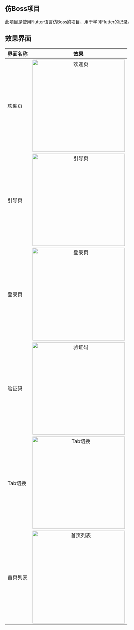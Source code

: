 ## 仿Boss项目

此项目是使用Flutter语言仿Boss的项目，用于学习Flutter的记录。

## 效果界面

| 界面名称  |                                                         效果                                                         |    
|:------|:------------------------------------------------------------------------------------------------------------------:|
| 欢迎页   |  <img src="https://files.mdnice.com/user/34651/120ce6e1-3391-4249-bb68-7e5c5ae4a81e.gif" width="300"  alt="欢迎页"/>  |   
| 引导页   |  <img src="https://files.mdnice.com/user/34651/8e6c016d-0597-4ab2-9ca7-4328efaf4769.gif" width="300"  alt="引导页"/>  |  
| 登录页   |  <img src="https://files.mdnice.com/user/34651/ad18a5c2-1f24-4523-8fd2-39f8fca3f3f8.gif" width="300"  alt="登录页"/>  |  
| 验证码   |  <img src="https://files.mdnice.com/user/34651/9a6516c5-863b-476f-a3ab-491c69fcc029.gif" width="300"  alt="验证码"/>  |  
| Tab切换 | <img src="https://files.mdnice.com/user/34651/6801ed5e-5442-4f83-9933-20e233d5d282.gif" width="300"  alt="Tab切换"/> |  
| 首页列表  | <img src="https://files.mdnice.com/user/34651/bd725fec-dcbf-4cfd-93ab-5d0aebb68126.gif" width="300"  alt="首页列表"/>  |  